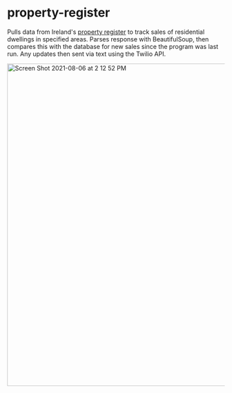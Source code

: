 # property-register
Pulls data from Ireland's [property register](https://www.propertypriceregister.ie/website/npsra/pprweb.nsf/PPR?OpenForm) to track sales of residential dwellings in specified areas. Parses response with BeautifulSoup, then compares this with the database for new sales since the program was last run. 
Any updates then sent via text using the Twilio API.

<img width="747" alt="Screen Shot 2021-08-06 at 2 12 52 PM" src="https://user-images.githubusercontent.com/55048231/128515535-be2dcbbe-96d6-4bd9-828d-535e0205300e.png">

